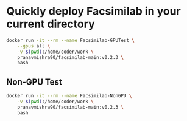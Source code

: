 # Quickly deploy Facsimilab in your current directory

```sh
docker run -it --rm --name Facsimilab-GPUTest \
    --gpus all \
    -v $(pwd):/home/coder/work \
    pranavmishra90/facsimilab-main:v0.2.3 \
    bash
```

## Non-GPU Test

```sh
docker run -it --rm --name Facsimilab-NonGPU \
    -v $(pwd):/home/coder/work \
    pranavmishra90/facsimilab-main:v0.2.3 \
    bash
```
